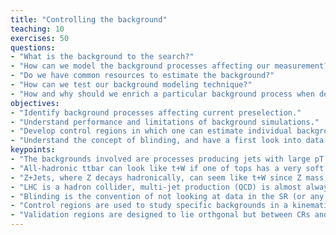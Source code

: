 ```yaml
---
title: "Controlling the background"
teaching: 10
exercises: 50
questions:
- "What is the background to the search?"
- "How can we model the background processes affecting our measurement?"
- "Do we have common resources to estimate the background?"
- "How can we test our background modeling technique?"
- "How and why should we enrich a particular background process when defining control regions?"
objectives:
- "Identify background processes affecting current preselection."
- "Understand performance and limitations of background simulations."
- "Develop control regions in which one can estimate individual backgroud processes."
- "Understand the concept of blinding, and have a first look into data in CRs."
keypoints:
- "The backgrounds involved are processes producing jets with large pT that look like t+W."
- "All-hadronic ttbar can look like t+W if one of tops has a very soft (or untagged) b-jet."
- "Z+Jets, where Z decays hadronically, can seem like t+W since Z mass is probably within W-window selection and the jets can combinatorically yield a high (top-like) mass."
- "LHC is a hadron collider, multi-jet production (QCD) is almost always a background in all hadronic analyses."
- "Blinding is the convention of not looking at data in the SR (or any signal-enriched selection)."
- "Control regions are used to study specific backgrounds in a kinematic region orthogonal to the signal regions; we test our background estimation in CRs and apply corrections needed there to the SR."
- "Validation regions are designed to lie orthgonal but between CRs and SRs, perhaps with lower target BG purity, to test the corrections extracted from the CR that will be applied to SRs."
---
```

